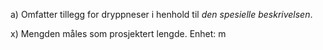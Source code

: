 a) Omfatter tillegg for dryppneser i henhold til *den spesielle beskrivelsen*.

x) Mengden måles som prosjektert lengde. Enhet: m

